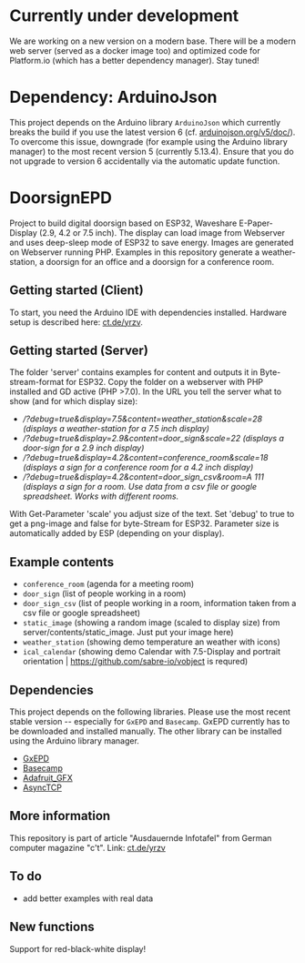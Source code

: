 # Currently under development
We are working on a new version on a modern base. There will be a modern web server (served as a docker image too) and optimized code for Platform.io (which has a better dependency manager). Stay tuned!

# Dependency: ArduinoJson

This project depends on the Arduino library `ArduinoJson` which currently
breaks the build if you use the latest version 6 (cf. [arduinojson.org/v5/doc/](https://arduinojson.org/v5/doc/)). To overcome this issue, downgrade (for example using the Arduino library manager) to the most recent version 5 (currently 5.13.4). Ensure that you do not upgrade to version 6 accidentally via the automatic update function.

# DoorsignEPD
Project to build digital doorsign based on ESP32, Waveshare E-Paper-Display (2.9, 4.2 or 7.5 inch). The display can load image from Webserver and uses deep-sleep mode of ESP32 to save energy.
Images are generated on Webserver running PHP. Examples in this repository generate a weather-station, a doorsign for an office and a doorsign for a conference room.

## Getting started (Client)
To start, you need the Arduino IDE with dependencies installed. Hardware setup is described here: [ct.de/yrzv](https://ct.de/yrzv).


## Getting started (Server)
The folder 'server' contains examples for content and outputs it in Byte-stream-format for ESP32. Copy the folder on a webserver with PHP installed and GD active (PHP >7.0).
In the URL you tell the server what to show (and for which display size):

* <address of server>/?debug=true&display=7.5&content=weather_station&scale=28 (displays a weather-station for a 7.5 inch display)
* <address of server>/?debug=true&display=2.9&content=door_sign&scale=22 (displays a door-sign for a 2.9 inch display)
* <address of server>/?debug=true&display=4.2&content=conference_room&scale=18 (displays a sign for a conference room for a 4.2 inch display)
* <address of server>/?debug=true&display=4.2&content=door_sign_csv&room=A 111 (displays a sign for a room. Use data from a csv file or google spreadsheet. Works with different rooms.

With Get-Parameter 'scale' you adjust size of the text. Set 'debug' to true to get a png-image and false for byte-Stream for ESP32. Parameter size is automatically added by ESP (depending on your display).

## Example contents
* `conference_room` (agenda for a meeting room)
* `door_sign` (list of people working in a room)
* `door_sign_csv` (list of people working in a room, information taken from a csv file or google spreadsheet)
* `static_image` (showing a random image (scaled to display size) from server/contents/static_image. Just put your image here)
* `weather_station` (showing demo temperature an weather with icons)
* `ical_calendar` (showing demo Calendar with 7.5-Display and portrait orientation | https://github.com/sabre-io/vobject is requred)

## Dependencies

This project depends on the following libraries. Please use the most recent
stable version -- especially for `GxEPD` and `Basecamp`. GxEPD currently has to
be downloaded and installed manually. The other library can be installed using
the Arduino library manager.

* [GxEPD](https://github.com/ZinggJM/GxEPD)
* [Basecamp](https://github.com/merlinschumacher/Basecamp)
* [Adafruit_GFX](https://github.com/adafruit/Adafruit-GFX-Library)
* [AsyncTCP](https://github.com/me-no-dev/AsyncTCP)

## More information
This repository is part of article "Ausdauernde Infotafel" from German computer magazine "c't". Link: [ct.de/yrzv](https://ct.de/yrzv)

## To do
+ add better examples with real data

## New functions
Support for red-black-white display!
